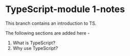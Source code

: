 # TypeScript-module 1-notes
This branch contains an introduction to TS.

The following sections are added here -
1. What is TypeScript?
2. Why use TypeScript?
